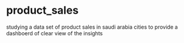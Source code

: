 # product_sales
studying a data set of product sales in saudi arabia cities to provide a dashboerd of clear view of the insights
